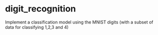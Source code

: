 # digit_recognition


Implement a classification model using the MNIST digits (with a subset of data for classifying 1,2,3 and 4)
